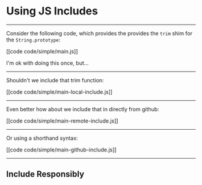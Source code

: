 # Using JS Includes

---

Consider the following code, which provides the provides the `trim` shim for the `String.prototype`:

[[code code/simple/main.js]]

I'm ok with doing this once, but...

---

Shouldn't we include that trim function:

[[code code/simple/main-local-include.js]]

---

Even better how about we include that in directly from github:

[[code code/simple/main-remote-include.js]]

---

Or using a shorthand syntax:

[[code code/simple/main-github-include.js]]

---

## Include Responsibly